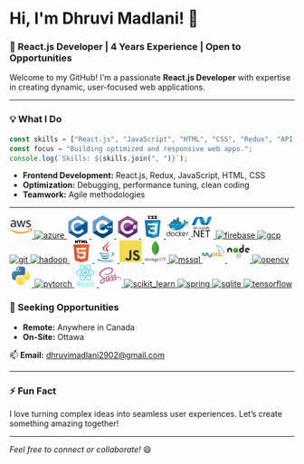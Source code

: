 # Hi, I'm Dhruvi Madlani! 👋

### 🚀 React.js Developer | 4 Years Experience | Open to Opportunities

Welcome to my GitHub! I'm a passionate **React.js Developer** with expertise in creating dynamic, user-focused web applications.

---

### 💡 What I Do
```js
const skills = ["React.js", "JavaScript", "HTML", "CSS", "Redux", "API Integration"];
const focus = "Building optimized and responsive web apps.";
console.log(`Skills: ${skills.join(", ")}`);
```

- **Frontend Development:** React.js, Redux, JavaScript, HTML, CSS
- **Optimization:** Debugging, performance tuning, clean coding
- **Teamwork:** Agile methodologies

---

<!-- For more icons please follow https://github.com/MikeCodesDotNET/ColoredBadges --> <p align="left"> <a href=https://aws.amazon.com target="_blank"> <img src="https://raw.githubusercontent.com/devicons/devicon/master/icons/amazonwebservices/amazonwebservices-original-wordmark.svg" alt="aws" width="40" height="40"/> </a> <a href=https://azure.microsoft.com/en-in/ target="_blank"> <img src="https://www.vectorlogo.zone/logos/microsoft_azure/microsoft_azure-icon.svg" alt="azure" width="40" height="40"/> </a> <a href=https://www.cprogramming.com/ target="_blank"> <img src="https://raw.githubusercontent.com/devicons/devicon/master/icons/c/c-original.svg" alt="c" width="40" height="40"/> </a> <a href=https://www.w3schools.com/cpp/ target="_blank"> <img src="https://raw.githubusercontent.com/devicons/devicon/master/icons/cplusplus/cplusplus-original.svg" alt="cplusplus" width="40" height="40"/> </a> <a href=https://www.w3schools.com/cs/ target="_blank"> <img src="https://raw.githubusercontent.com/devicons/devicon/master/icons/csharp/csharp-original.svg" alt="csharp" width="40" height="40"/> </a> <a href=https://www.w3schools.com/css/ target="_blank"> <img src="https://raw.githubusercontent.com/devicons/devicon/master/icons/css3/css3-original-wordmark.svg" alt="css3" width="40" height="40"/> </a> <a href=https://www.docker.com/ target="_blank"> <img src="https://raw.githubusercontent.com/devicons/devicon/master/icons/docker/docker-original-wordmark.svg" alt="docker" width="40" height="40"/> </a> <a href=https://dotnet.microsoft.com/ target="_blank"> <img src="https://raw.githubusercontent.com/devicons/devicon/master/icons/dot-net/dot-net-original-wordmark.svg" alt="dotnet" width="40" height="40"/> </a> <a href=https://firebase.google.com/ target="_blank"> <img src="https://www.vectorlogo.zone/logos/firebase/firebase-icon.svg" alt="firebase" width="40" height="40"/> </a> <a href=https://cloud.google.com target="_blank"> <img src="https://www.vectorlogo.zone/logos/google_cloud/google_cloud-icon.svg" alt="gcp" width="40" height="40"/> </a> <a href=https://git-scm.com/ target="_blank"> <img src="https://www.vectorlogo.zone/logos/git-scm/git-scm-icon.svg" alt="git" width="40" height="40"/> </a> <a href=https://hadoop.apache.org/ target="_blank"> <img src="https://www.vectorlogo.zone/logos/apache_hadoop/apache_hadoop-icon.svg" alt="hadoop" width="40" height="40"/> </a> <a href=https://www.w3.org/html/ target="_blank"> <img src="https://raw.githubusercontent.com/devicons/devicon/master/icons/html5/html5-original-wordmark.svg" alt="html5" width="40" height="40"/> </a> <a href=https://www.java.com target="_blank"> <img src="https://raw.githubusercontent.com/devicons/devicon/master/icons/java/java-original.svg" alt="java" width="40" height="40"/> </a> <a href=https://developer.mozilla.org/en-US/docs/Web/JavaScript target="_blank"> <img src="https://raw.githubusercontent.com/devicons/devicon/master/icons/javascript/javascript-original.svg" alt="javascript" width="40" height="40"/> </a> <a href=https://www.mongodb.com/ target="_blank"> <img src="https://raw.githubusercontent.com/devicons/devicon/master/icons/mongodb/mongodb-original-wordmark.svg" alt="mongodb" width="40" height="40"/> </a> <a href=https://www.microsoft.com/en-us/sql-server target="_blank"> <img src="https://cdn.worldvectorlogo.com/logos/microsoft-sql-server.svg" alt="mssql" width="40" height="40"/> </a> <a href=https://www.mysql.com/ target="_blank"> <img src="https://raw.githubusercontent.com/devicons/devicon/master/icons/mysql/mysql-original-wordmark.svg" alt="mysql" width="40" height="40"/> </a> <a href=https://nodejs.org target="_blank"> <img src="https://raw.githubusercontent.com/devicons/devicon/master/icons/nodejs/nodejs-original-wordmark.svg" alt="nodejs" width="40" height="40"/> </a> <a href=https://opencv.org/ target="_blank"> <img src="https://www.vectorlogo.zone/logos/opencv/opencv-icon.svg" alt="opencv" width="40" height="40"/> </a> <a href=https://www.python.org target="_blank"> <img src="https://raw.githubusercontent.com/devicons/devicon/master/icons/python/python-original.svg" alt="python" width="40" height="40"/> </a> <a href=https://pytorch.org/ target="_blank"> <img src="https://www.vectorlogo.zone/logos/pytorch/pytorch-icon.svg" alt="pytorch" width="40" height="40"/> </a> <a href=https://reactjs.org/ target="_blank"> <img src="https://raw.githubusercontent.com/devicons/devicon/master/icons/react/react-original-wordmark.svg" alt="react" width="40" height="40"/> </a> <a href=https://sass-lang.com target="_blank"> <img src="https://raw.githubusercontent.com/devicons/devicon/master/icons/sass/sass-original.svg" alt="sass" width="40" height="40"/> </a> <a href=https://scikit-learn.org/ target="_blank"> <img src="https://upload.wikimedia.org/wikipedia/commons/0/05/Scikit_learn_logo_small.svg" alt="scikit_learn" width="40" height="40"/> </a> <a href=https://spring.io/ target="_blank"> <img src="https://www.vectorlogo.zone/logos/springio/springio-icon.svg" alt="spring" width="40" height="40"/> </a> <a href=https://www.sqlite.org/ target="_blank"> <img src="https://www.vectorlogo.zone/logos/sqlite/sqlite-icon.svg" alt="sqlite" width="40" height="40"/> </a> <a href=https://www.tensorflow.org target="_blank"> <img src="https://www.vectorlogo.zone/logos/tensorflow/tensorflow-icon.svg" alt="tensorflow" width="40" height="40"/> </a> </p>

### 🌟 Seeking Opportunities

- **Remote:** Anywhere in Canada
- **On-Site:** Ottawa

📫 **Email:** [dhruvimadlani2902@gmail.com](mailto:dhruvimadlani2902@gmail.com)

---

### ⚡ Fun Fact
I love turning complex ideas into seamless user experiences. Let’s create something amazing together!

---

*Feel free to connect or collaborate!* 😄



<!---
dhruvimadlani29/dhruvimadlani29 is a ✨ special ✨ repository because its `README.md` (this file) appears on your GitHub profile.
You can click the Preview link to take a look at your changes.
--->
